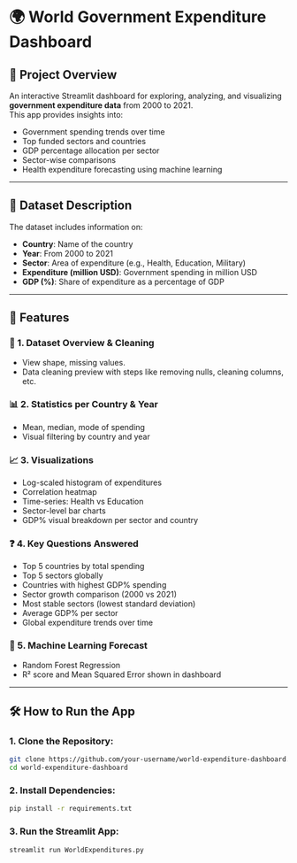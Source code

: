 # 🌍 World Government Expenditure Dashboard

## 📌 Project Overview  
An interactive Streamlit dashboard for exploring, analyzing, and visualizing **government expenditure data** from 2000 to 2021.  
This app provides insights into:

- Government spending trends over time  
- Top funded sectors and countries  
- GDP percentage allocation per sector  
- Sector-wise comparisons  
- Health expenditure forecasting using machine learning  

---

## 📁 Dataset Description  

The dataset includes information on:

- **Country**: Name of the country  
- **Year**: From 2000 to 2021  
- **Sector**: Area of expenditure (e.g., Health, Education, Military)  
- **Expenditure (million USD)**: Government spending in million USD  
- **GDP (%)**: Share of expenditure as a percentage of GDP  

---

## 🎯 Features  

### 🧾 1. Dataset Overview & Cleaning  
- View shape, missing values. 
- Data cleaning preview with steps like removing nulls, cleaning columns, etc.

### 📊 2. Statistics per Country & Year  
- Mean, median, mode of spending  
- Visual filtering by country and year  

### 📈 3. Visualizations  
- Log-scaled histogram of expenditures  
- Correlation heatmap  
- Time-series: Health vs Education  
- Sector-level bar charts  
- GDP% visual breakdown per sector and country  

### ❓ 4. Key Questions Answered  
- Top 5 countries by total spending  
- Top 5 sectors globally  
- Countries with highest GDP% spending  
- Sector growth comparison (2000 vs 2021)  
- Most stable sectors (lowest standard deviation)  
- Average GDP% per sector   
- Global expenditure trends over time  

### 🤖 5. Machine Learning Forecast  
- Random Forest Regression 
- R² score and Mean Squared Error shown in dashboard  

---

## 🛠️ How to Run the App  

### 1. Clone the Repository:
```bash
git clone https://github.com/your-username/world-expenditure-dashboard.git
cd world-expenditure-dashboard
```
### 2. Install Dependencies:
```bash
pip install -r requirements.txt
```

### 3. Run the Streamlit App:
```bash
streamlit run WorldExpenditures.py
```

